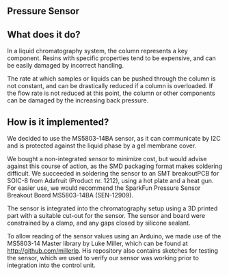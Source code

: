 ## Pressure Sensor

## What does it do?
In a liquid chromatography system, the column represents a key component. Resins with specific properties tend to be expensive, and can be easily damaged by incorrect handling. 

The rate at which samples or liquids can be pushed through the column is not constant, and can be drastically reduced if a column is overloaded. If the flow rate is not reduced at this point, the column or other components can be damaged by the increasing back pressure.

## How is it implemented?
We decided to use the  MS5803-14BA sensor, as it can communicate by I2C and is protected against the liquid phase by a gel membrane cover. 

We bought a non-integrated sensor to minimize cost, but would advise against this course of action, as the SMD packaging format makes soldering difficult. We succeeded in soldering the sensor to an SMT breakoutPCB for SOIC-8 from Adafruit (Product nr. 1212), using a hot plate and a heat gun. For easier use, we would recommend the SparkFun Pressure Sensor Breakout Board MS5803-14BA (SEN-12909).

The sensor is integrated into the chromatography setup using a 3D printed part with a suitable cut-out for the sensor. The sensor and board were constrained by a clamp, and any gaps closed by silicone sealant. 

To allow reading of the sensor values using an Arduino, we made use of the MS5803-14 Master library by Luke Miller, which can be found at http://github.com/millerlp. His repository also contains sketches for testing the sensor, which we used to verify our sensor was working prior to integration into the control unit.


